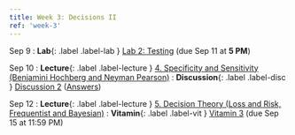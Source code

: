```yaml
---
title: Week 3: Decisions II
ref: 'week-3'
---
```


Sep 9
: **Lab**{: .label .label-lab } [Lab 2: Testing](https://data102.datahub.berkeley.edu/hub/user-redirect/git-pull?repo=https%3A%2F%2Fgithub.com%2Fds-102%2Ffa24-materials&urlpath=lab%2Ftree%2Ffa24-materials%2Flab%2Flab02%2Flab02.ipynb&branch=main) (due Sep 11 at **5 PM**)

Sep 10
: **Lecture**{: .label .label-lecture } [4. Specificity and Sensitivity (Benjamini Hochberg and Neyman Pearson)](lecture/lec04)
: **Discussion**{: .label .label-disc } [Discussion 2](https://drive.google.com/file/d/1yourNrwzo5obj065VBsxrjYayf4RWfgS/view?usp=sharing) ([Answers](https://drive.google.com/file/d/1xm5j2txGwOPSgFOw6AowOdX5v8-LFXLM/view?usp=sharing))

Sep 12
: **Lecture**{: .label .label-lecture } [5. Decision Theory (Loss and Risk, Frequentist and Bayesian)](lecture/lec05)
: **Vitamin**{: .label .label-vit } [Vitamin 3](https://www.gradescope.com/courses/845267/assignments/4914292) (due Sep 15 at 11:59 PM)
